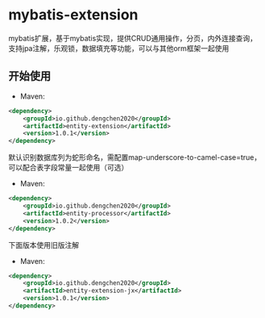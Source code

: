 # mybatis-extension
mybatis扩展，基于mybatis实现，提供CRUD通用操作，分页，内外连接查询，支持jpa注解，乐观锁，数据填充等功能，可以与其他orm框架一起使用

## 开始使用
- Maven:
```xml
<dependency>
    <groupId>io.github.dengchen2020</groupId>
    <artifactId>entity-extension</artifactId>
    <version>1.0.1</version>
</dependency>
```
默认识别数据库列为蛇形命名，需配置map-underscore-to-camel-case=true，可以配合表字段常量一起使用（可选）
- Maven:
```xml
<dependency>
    <groupId>io.github.dengchen2020</groupId>
    <artifactId>entity-processor</artifactId>
    <version>1.0.2</version>
</dependency>
```
下面版本使用旧版注解
- Maven:
```xml
<dependency>
    <groupId>io.github.dengchen2020</groupId>
    <artifactId>entity-extension-jx</artifactId>
    <version>1.0.1</version>
</dependency>
```
